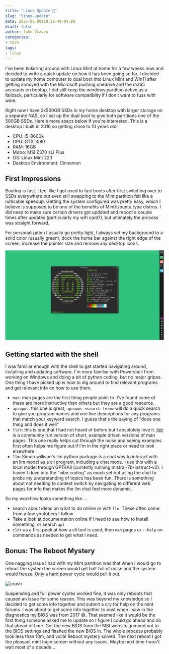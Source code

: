 ```yaml
---
title: "Linux Update 🐧"
slug: "linux-update"
date: 2025-06-09T18:29:40-04:00
draft: false
author: John Craven
categories: 
- tech
tags:
- linux
---
```


I've been tinkering around with Linux Mint at home for a few weeks now and decided to write a quick update on how it has been going so far. I decided to update my home computer to dual boot into Linux Mint and Win11 after getting annoyed with the Microsoft pushing onedrive and the m365 accounts on bootup. I did still keep the windows partition active as a fallback, particularly for software compatiblity if I don't want to fuss with wine.

Right now I have 2x500GB SSDs in my home desktop with larger storage on a separate NAS, so I set up the dual boot to give both partitions one of the 500GB SSDs. Here's more specs below if you're interested. This is a desktop I built in 2016 so getting close to 10 years old!  

- CPU: i5-8600k
- GPU: GTX 1080
- RAM: 16GB
- Mobo: MSI Z370 sLI Plus
- OS: Linux Mint 22.1
- Desktop Environment: Cinnamon

## First Impressions

Booting is fast. I feel like I got used to fast boots after first switching over to SSDs everywhere but even still swapping to the Mint partition felt like a noticable speedup. Getting the system configured was pretty easy, which I believe is supposed to be one of the benefits of Mint/Ubuntu type distros. I did need to make sure certain drivers got updated and reboot a couple times after updates (particularly my wifi card?), but ultimately the process was straight forward.

For personalization I usually go pretty light, I always set my background to a solid color (usually green), dock the home bar against the right edge of the screen, increase the pointer size and remove any desktop icons.

![desktop](./desktop.png)

## Getting started with the shell

I was familiar enough with the shell to get started navigating around, installing and updating software. I'm more familiar with Powershell from working on Windows and doing a bit of python coding, but no major gripes. One thing I have picked up is how to dig around to find relevant programs and get relevant info on how to use them.

- `man`: man pages are the first thing people point to. I've found some of these are more instructive than others but they are a good resource.
- `apropos`: this one is great, `apropos <search term>` will do a quick search to give you program names and one line descriptions for any programs that match your keyword search. I guess that's the saying of "does one thing and does it well"
- `tldr`: this is one that I had not heard of before but I absolutely love it. [tldr](https://github.com/tldr-pages/tldr) is a community run version of short, example driven versions of man pages. This one really helps cut through the noise and seeing examples first often helps me figure out if I'm in the right place or need to look elsewhere
- `llm`: Simon willison's llm python package is a cool way to interact with an llm model as a cli program, including a chat mode. I use this with a local model through GPT4All (currently running mistral-7b-instruct-v0). I haven't dove into the "vibe coding" as much yet but using the chat to probe my understanding of topics has been fun. There is something about not needing to context switch by navigating to different web pages for info that makes the llm chat feel more dynamic.

So my workflow looks something like ...

- search about ideas on what to do online or with `llm`. These often come from a few youtubers I follow
- Take a look at documentation online if I need to see how to install something, or search `apt`
- `tldr` as a first peek at how a cli tool is used, then `man` pages or `--help` on commands as needed to get what I need.

## Bonus: The Reboot Mystery

One nagging issue I had with my Mint partition was that when I would go to reboot the system the screen would get half full of noise and the system would freeze. Only a hard power cycle would pull it out.

![crash](./crash.jpg)

Suspending and full power cycles worked fine, it was only reboots that caused an issue for some reason. This was beyond my knowledge so I decided to get some info together and submit a cry for help on the mint forums. I was about to get some info together to post when I saw in the diagnostics my BIOS was from 2017 😅. That seemed like it would be the first thing someone asked me to update so I figure I could go ahead and do that ahead of time. Got the new BIOS from the MSI website, jumped out to the BIOS settings and flashed the new BIOS in. The whole process probably took less than 10m, and voila! Reboot mystery solved. The next reboot I got the pleasant mint login screen without any issues. Maybe next time I won't wait most of a decade...
